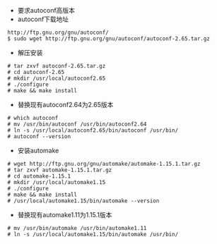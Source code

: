 - 要求autoconf高版本
- autoconf下载地址
```
http://ftp.gnu.org/gnu/autoconf/
$ sudo wget http://ftp.gnu.org/gnu/autoconf/autoconf-2.65.tar.gz
```

- 解压安装
```
# tar zxvf autoconf-2.65.tar.gz
# cd autoconf-2.65
# mkdir /usr/local/autoconf2.65
# ./configure
# make && make install
```

- 替换现有autoconf2.64为2.65版本
```
# which autoconf
# mv /usr/bin/autoconf /usr/bin/autoconf2.64
# ln -s /usr/local/autoconf2.65/bin/autoconf /usr/bin/
# autoconf --version
```

- 安装automake
```
# wget http://ftp.gnu.org/gnu/automake/automake-1.15.1.tar.gz
# tar zxvf automake-1.15.1.tar.gz
# cd automake-1.15.1
# mkdir /usr/local/automake1.15
# ./configure
# make && make install
# /usr/local/automake1.15/bin/automake --version
```

- 替换现有automake1.11为1.15.1版本
```
# mv /usr/bin/automake /usr/bin/automake1.11
# ln -s /usr/local/automake1.15/bin/automake /usr/bin/
```
